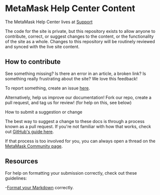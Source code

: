 # MetaMask Help Center Content

The MetaMask Help Center lives at [Support](https://metamask-portfolio.web.app)

The code for the site is private, but this repository exists to allow anyone to contribute, correct, or suggest changes to the content, or the functionality of the site as a whole. Changes to this repository will be routinely reviewed and synced with the live site content.

## How to contribute

See something missing? Is there an error in an article, a broken link? Is something really frustrating about the site? We love this feedback!

To report something, create an issue [here](https://github.com/consensys-mod/support-metamask/issues).

Alternatively, help us improve our documentation! Fork our repo, create a pull request, and tag us for review! (for help on this, see below)

How to submit a suggestion or change

The best way to suggest a change to these docs is through a process known as a pull request. If you're not familiar with how that works, check out [GitHub's guide here](https://docs.github.com/en/pull-requests/collaborating-with-pull-requests/proposing-changes-to-your-work-with-pull-requests/creating-a-pull-request).

If that process is too involved for you, you can always open a thread on the [MetaMask Community page](https://community.metamask.io/latest).

## Resources

For help on formatting your submission correctly, check out these guidelines:

   -[Format your Markdown](https://docs-template.consensys.net/contribute/format-markdown) correctly.
